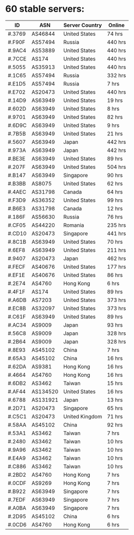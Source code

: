 # 60 stable servers:

| ID | ASN | Server Country | Online |
| ------ | ------ | ------ | ------ |
| #.3769 | AS46844 | United States | 74 hrs |
| #.F90F | AS57494 | Russia | 440 hrs |
| #.9AC4 | AS53889 | United States | 440 hrs |
| #.7CCE | AS174 | United States | 440 hrs |
| #.5055 | AS35913 | United States | 440 hrs |
| #.1C65 | AS57494 | Russia | 332 hrs |
| #.E1D5 | AS57494 | Russia | 7 hrs |
| #.E702 | AS20473 | United States | 440 hrs |
| #.14D9 | AS63949 | United States | 19 hrs |
| #.602D | AS63949 | United States | 8 hrs |
| #.9701 | AS63949 | United States | 82 hrs |
| #.6D9C | AS63949 | United States | 9 hrs |
| #.7B5B | AS63949 | United States | 21 hrs |
| #.5607 | AS63949 | Japan | 442 hrs |
| #.973A | AS63949 | Japan | 442 hrs |
| #.BE3E | AS63949 | United States | 89 hrs |
| #.207F | AS63949 | United States | 504 hrs |
| #.B147 | AS63949 | Singapore | 90 hrs |
| #.B3BB | AS8075 | United States | 62 hrs |
| #.4AEC | AS31798 | Canada | 64 hrs |
| #.F3D9 | AS36352 | United States | 99 hrs |
| #.B6E3 | AS31798 | Canada | 12 hrs |
| #.186F | AS56630 | Russia | 76 hrs |
| #.CF05 | AS44220 | Romania | 235 hrs |
| #.CD10 | AS20473 | Singapore | 441 hrs |
| #.8C1B | AS63949 | United States | 70 hrs |
| #.6EF8 | AS63949 | United States | 211 hrs |
| #.9407 | AS20473 | Japan | 462 hrs |
| #.FECF | AS40676 | United States | 177 hrs |
| #.EF1E | AS40676 | United States | 86 hrs |
| #.2E74 | AS4760 | Hong Kong | 6 hrs |
| #.4F1F | AS174 | United States | 89 hrs |
| #.A6DB | AS7203 | United States | 373 hrs |
| #.EC8B | AS32097 | United States | 373 hrs |
| #.C61F | AS63949 | United States | 89 hrs |
| #.AC34 | AS9009 | Japan | 93 hrs |
| #.56C8 | AS9009 | Japan | 328 hrs |
| #.2B64 | AS9009 | Japan | 328 hrs |
| #.8E93 | AS45102 | China | 7 hrs |
| #.65A3 | AS45102 | China | 16 hrs |
| #.62DA | AS9381 | Hong Kong | 16 hrs |
| #.4664 | AS4760 | Hong Kong | 16 hrs |
| #.6DB2 | AS3462 | Taiwan | 15 hrs |
| #.AF44 | AS134520 | United States | 16 hrs |
| #.6788 | AS131921 | Japan | 13 hrs |
| #.2D71 | AS20473 | Singapore | 65 hrs |
| #.C5C1 | AS20473 | United Kingdom | 71 hrs |
| #.58AA | AS45102 | China | 92 hrs |
| #.53A1 | AS3462 | Taiwan | 7 hrs |
| #.2480 | AS3462 | Taiwan | 10 hrs |
| #.9A96 | AS3462 | Taiwan | 10 hrs |
| #.E4A9 | AS3462 | Taiwan | 10 hrs |
| #.C886 | AS3462 | Taiwan | 10 hrs |
| #.2BD2 | AS4760 | Hong Kong | 7 hrs |
| #.0CDF | AS9269 | Hong Kong | 7 hrs |
| #.B922 | AS63949 | Singapore | 7 hrs |
| #.7EDF | AS63949 | Singapore | 7 hrs |
| #.A0BA | AS63949 | Singapore | 7 hrs |
| #.2D95 | AS45102 | China | 6 hrs |
| #.0CD6 | AS4760 | Hong Kong | 6 hrs |

